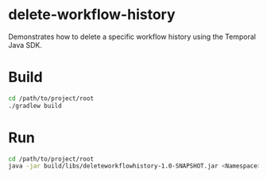 # delete-workflow-history

Demonstrates how to delete a specific workflow history using the Temporal Java SDK. 

# Build
```bash
cd /path/to/project/root
./gradlew build
```

# Run 
```bash
cd /path/to/project/root
java -jar build/libs/deleteworkflowhistory-1.0-SNAPSHOT.jar <Namespace> <WorkflowID> <RunID>
```

